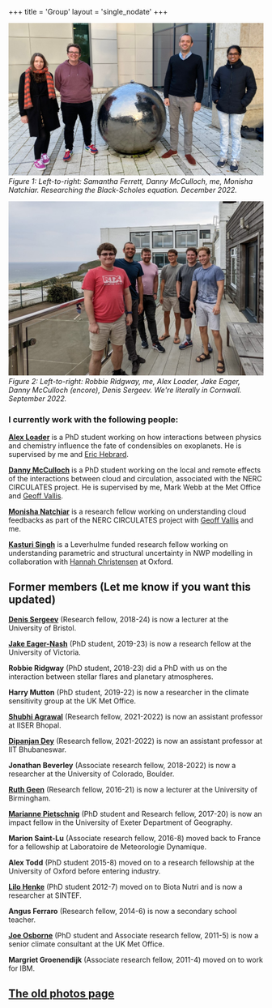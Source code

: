 +++
title = 'Group'
layout = 'single_nodate'
+++

![December 2022](earth_group_2022.jpg)
*Figure 1: Left-to-right: Samantha Ferrett, Danny McCulloch, me, Monisha Natchiar. Researching the Black-Scholes equation. December 2022.*

![September 2022](planet_group_2022.jpg)
*Figure 2: Left-to-right: Robbie Ridgway, me, Alex Loader, Jake Eager, Danny McCulloch (encore), Denis Sergeev. We're literally in Cornwall. September 2022.*

### I currently work with the following people:


[**Alex Loader**](https://experts.exeter.ac.uk/35300-alex-loader/about) is a PhD student
  working on how interactions between physics and chemistry influence
  the fate of condensibles on exoplanets. He is supervised by me and [Eric Hebrard](http://emps.exeter.ac.uk/physics-astronomy/staff/eh484). 

[**Danny McCulloch**](https://physics-astronomy.exeter.ac.uk/staff/dm575) is a PhD student
  working on the local and remote effects of the interactions between
  cloud and circulation, associated with the NERC CIRCULATES
  project. He is supervised by me, Mark Webb at the Met Office and [Geoff Vallis](http://empslocal.ex.ac.uk/people/staff/gv219/).

[**Monisha Natchiar**](https://experts.exeter.ac.uk/35547-monisha-natchiar-subbiah-renganathan/about) is a
  research fellow working on understanding cloud
  feedbacks as part of the NERC CIRCULATES project with [Geoff Vallis](http://empslocal.ex.ac.uk/people/staff/gv219/)
  and me.

[**Kasturi Singh**](http://mathematics.exeter.ac.uk/staff/ks1034) is a Leverhulme funded
	     research fellow 
	     working on understanding parametric and structural
	     uncertainty in NWP modelling in collaboration
	     with [Hannah
	     Christensen](https://www.physics.ox.ac.uk/our-people/arnold) at Oxford.


## Former members (Let me know if you want this updated)

[**Denis Sergeev**](https://dennissergeev.github.io/?utm_campaign=exeter.ac.uk) (Research fellow, 2018-24) is now a lecturer at the University of Bristol.

[**Jake Eager-Nash**](https://onlineacademiccommunity.uvic.ca/climate/uvic-climate-group-members/jake_eager-nash/) (PhD student, 2019-23) is now a research fellow at the University of Victoria.


**Robbie Ridgway** (PhD student, 2018-23) did a PhD
  with us on the interaction between stellar flares and planetary atmospheres.

**Harry Mutton** (PhD student, 2019-22) is now a researcher
in the climate sensitivity group at the UK Met Office.

[**Shubhi Agrawal**](https://www.researchgate.net/profile/Shubhi-Agrawal) (Research fellow, 2021-2022) is now
  an assistant professor at IISER Bhopal.

[**Dipanjan Dey**](https://www.iitbbs.ac.in/profile.php/dipanjan/) (Research fellow, 2021-2022) is now an assistant professor at IIT Bhubaneswar.

**Jonathan Beverley** (Associate research fellow, 2018-2022) is now a researcher at the University of Colorado, Boulder.</p>

[**Ruth Geen**](https://research.birmingham.ac.uk/en/persons/ruth-geen) (Research fellow, 2016-21) is now a lecturer
      at the University of Birmingham.

[**Marianne Pietschnig**](https://marianne-pietschnig.github.io/) (PhD student and Research fellow, 2017-20) is now an impact fellow in the University of Exeter Department of Geography.

**Marion Saint-Lu** (Associate research fellow, 2016-8)
      moved back to France for a fellowship at Laboratoire de
      Meteorologie Dynamique.

**Alex Todd** (PhD student 2015-8) moved on to a research fellowship
      at the University of Oxford before entering industry.

[**Lilo Henke**](https://www.sintef.no/en/all-employees/employee/lilo.henke/) (PhD student 2012-7) moved on to Biota Nutri and is now a researcher at SINTEF.

**Angus Ferraro** (Research fellow, 2014-6) is now a secondary school teacher.

[**Joe Osborne**](https://www.metoffice.gov.uk/research/people/joe-osborne) (PhD student and Associate research fellow, 2011-5) is now a senior climate
  consultant at the UK Met Office.

**Margriet Groenendijk** (Associate research fellow, 2011-4) moved on to work for IBM.

## [The old photos page](old_photos)

